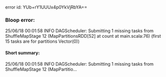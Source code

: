 error id: YUb+rY1UUUx4p0YkVjRbYA==
### Bloop error:

25/06/18 00:01:58 INFO DAGScheduler: Submitting 1 missing tasks from ShuffleMapStage 12 (MapPartitionsRDD[52] at count at main.scala:76) (first 15 tasks are for partitions Vector(0))
#### Short summary: 

25/06/18 00:01:58 INFO DAGScheduler: Submitting 1 missing tasks from ShuffleMapStage 12 (MapPartitio...